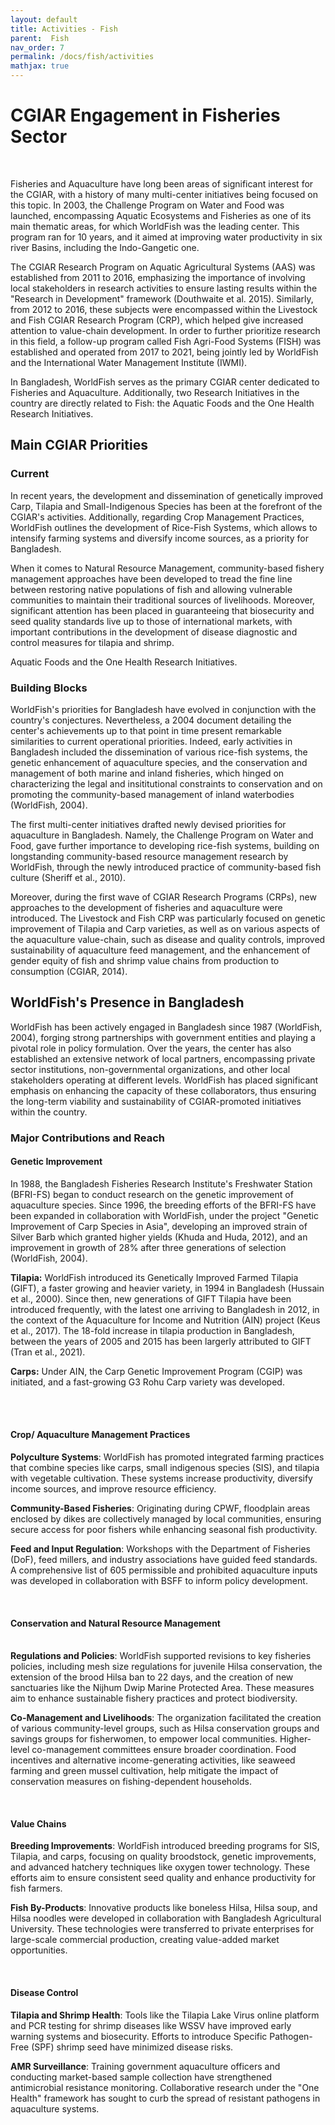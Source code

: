 ```yaml
---
layout: default
title: Activities - Fish
parent:  Fish
nav_order: 7
permalink: /docs/fish/activities
mathjax: true
---
```

# CGIAR Engagement in Fisheries Sector
<br>

Fisheries and Aquaculture have long been areas of significant interest for the CGIAR, with a history of many multi-center initiatives being focused on this topic. In 2003, the Challenge Program on Water and Food was launched, encompassing Aquatic Ecosystems and Fisheries as one of its main thematic areas, for which WorldFish was the leading center. This program ran for 10 years, and it aimed at improving water productivity in six river Basins, including the Indo-Gangetic one. 

The CGIAR Research Program on Aquatic Agricultural Systems (AAS) was established from 2011 to 2016, emphasizing the importance of involving local stakeholders in research activities to ensure lasting results within the "Research in Development" framework (Douthwaite et al. 2015). 
Similarly, from 2012 to 2016, these subjects were encompassed within the Livestock and Fish CGIAR Research Program (CRP), which helped give increased attention to value-chain development. In order to further prioritize research in this field, a follow-up program called Fish Agri-Food Systems (FISH) was established and operated from 2017 to 2021, being jointly led by WorldFish and the International Water Management Institute (IWMI). <br>

In Bangladesh, WorldFish serves as the primary CGIAR center dedicated to Fisheries and Aquaculture. Additionally, two Research Initiatives in the country are directly related to Fish: the Aquatic Foods and the One Health Research Initiatives. 

## Main CGIAR Priorities
### Current
In recent years, the development and dissemination of genetically improved Carp, Tilapia and Small-Indigenous Species has been at the forefront of the CGIAR's activities. Additionally, regarding Crop Management Practices, WorldFish outlines the development of Rice-Fish Systems, which allows to intensify farming systems and diversify income sources, as a priority for Bangladesh. 

When it comes to Natural Resource Management, community-based fishery management approaches have been developed to tread the fine line between restoring native populations of fish and allowing vulnerable communities to maintain their traditional sources of livelihoods. Moreover, significant attention has been placed in guaranteeing that biosecurity and seed quality standards live up to those of international markets, with important contributions in the development of disease diagnostic and control measures for tilapia and shrimp.
<br>

Aquatic Foods and the One Health Research Initiatives.
<br>
### Building Blocks

WorldFish's priorities for Bangladesh have evolved in conjunction with the country's conjectures. Nevertheless, a 2004 document detailing the center's achievements up to that point in time present remarkable similarities to current operational priorities. Indeed, early activities in Bangladesh included the dissemination of various rice-fish systems, the genetic enhancement of aquaculture species, and the conservation and management of both marine and inland fisheries, which hinged on characterizing the legal and insititutional constraints to conservation and on promoting the community-based management of inland waterbodies (WorldFish, 2004).  

The first multi-center initiatives drafted newly devised priorities for aquaculture in Bangladesh. Namely, the Challenge Program on Water and Food, gave further importance to developing rice-fish systems, building on longstanding community-based resource management research by WorldFish, through the newly introduced practice of community-based fish culture (Sheriff et al., 2010).

Moreover, during the first wave of CGIAR Research Programs (CRPs), new approaches to the development of fisheries and aquaculture were introduced. The Livestock and Fish CRP was particularly focused on genetic improvement of Tilapia and Carp varieties, as well as on various aspects of the aquaculture value-chain, such as disease and quality controls, improved sustainability of aquaculture feed management, and the enhancement of gender equity of fish and shrimp value chains
from production to consumption (CGIAR, 2014).

## WorldFish's Presence in Bangladesh
WorldFish has been actively engaged in Bangladesh since 1987 (WorldFish, 2004), forging strong partnerships with government entities and playing a pivotal role in policy formulation. Over the years, the center has also established an extensive network of local partners, encompassing private sector institutions, non-governmental organizations, and other local stakeholders operating at different levels. WorldFish has placed significant emphasis on enhancing the capacity of these collaborators, thus ensuring the long-term viability and sustainability of CGIAR-promoted initiatives within the country.

### Major Contributions and Reach

#### <b>Genetic Improvement</b>

In 1988, the Bangladesh Fisheries Research Institute's Freshwater Station (BFRI-FS) began to conduct research on the genetic improvement of aquaculture species. Since 1996, the breeding efforts of the BFRI-FS have been expanded in collaboration with WorldFish, under the project "Genetic
Improvement of Carp Species in Asia", developing an improved strain of Silver Barb which granted higher yields (Khuda and Huda, 2012), and an improvement in growth of 28% after three generations of selection (WorldFish, 2004). 
<br>

<b>Tilapia:</b> WorldFish introduced its Genetically Improved Farmed Tilapia (GIFT), a faster growing and heavier variety, in 1994 in Bangladesh (Hussain et al., 2000). Since then, new generations of GIFT Tilapia have been introduced frequently, with the latest one arriving to Bangladesh in 2012, in the context of the Aquaculture for Income and Nutrition (AIN) project (Keus et al., 2017). The 18-fold increase in tilapia production in Bangladesh, between the years of 2005 and 2015 has been largerly attributed to GIFT (Tran et al., 2021).
<br>

<b>Carps:</b> Under AIN, the Carp Genetic Improvement Program (CGIP) was initiated, and a fast-growing G3 Rohu Carp variety was developed.

<br>

<br>

#### <b> Crop/ Aquaculture Management Practices</b>
<b>Polyculture Systems</b>: WorldFish has promoted integrated farming practices that combine species like carps, small indigenous species (SIS), and tilapia with vegetable cultivation. These systems increase productivity, diversify income sources, and improve resource efficiency.
<br>

<b>Community-Based Fisheries</b>: Originating during CPWF, floodplain areas enclosed by dikes are collectively managed by local communities, ensuring secure access for poor fishers while enhancing seasonal fish productivity.
<br>

<b>Feed and Input Regulation</b>: Workshops with the Department of Fisheries (DoF), feed millers, and industry associations have guided feed standards. A comprehensive list of 605 permissible and prohibited aquaculture inputs was developed in collaboration with BSFF to inform policy development.

<br>

#### <b>Conservation and Natural Resource Management</b>

<br>
<b>Regulations and Policies</b>: WorldFish supported revisions to key fisheries policies, including mesh size regulations for juvenile Hilsa conservation, the extension of the brood Hilsa ban to 22 days, and the creation of new sanctuaries like the Nijhum Dwip Marine Protected Area. These measures aim to enhance sustainable fishery practices and protect biodiversity.

<b>Co-Management and Livelihoods</b>: The organization facilitated the creation of various community-level groups, such as Hilsa conservation groups and savings groups for fisherwomen, to empower local communities. Higher-level co-management committees ensure broader coordination. Food incentives and alternative income-generating activities, like seaweed farming and green mussel cultivation, help mitigate the impact of conservation measures on fishing-dependent households.

<br>

#### <b>Value Chains</b>

<b>Breeding Improvements</b>: WorldFish introduced breeding programs for SIS, Tilapia, and carps, focusing on quality broodstock, genetic improvements, and advanced hatchery techniques like oxygen tower technology. These efforts aim to ensure consistent seed quality and enhance productivity for fish farmers.

<b>Fish By-Products</b>: Innovative products like boneless Hilsa, Hilsa soup, and Hilsa noodles were developed in collaboration with Bangladesh Agricultural University. These technologies were transferred to private enterprises for large-scale commercial production, creating value-added market opportunities.


<br>

#### <b>Disease Control</b>

<b>Tilapia and Shrimp Health</b>: Tools like the Tilapia Lake Virus online platform and PCR testing for shrimp diseases like WSSV have improved early warning systems and biosecurity. Efforts to introduce Specific Pathogen-Free (SPF) shrimp seed have minimized disease risks.

<b>AMR Surveillance</b>: Training government aquaculture officers and conducting market-based sample collection have strengthened antimicrobial resistance monitoring. Collaborative research under the "One Health" framework has sought to curb the spread of resistant pathogens in aquaculture systems.
<br>

<br>

